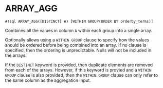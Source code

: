 # ARRAY_AGG
`#!sql ARRAY_AGG([DISTINCT] A) [WITHIN GROUP(ORDER BY orderby_terms)]`

Combines all the values in column `A` within each group into a single array.

Optionally allows using a `WITHIN GROUP` clause to specify how the values should
be ordered before being combined into an array. If no clause is specified, then the ordering
is unpredictable. Nulls will not be included in the arrays.

If the `DISTINCT` keyword is provided, then duplicate elements are removed from each of
the arrays. However, if this keyword is provied and a `WITHIN GROUP` clause is also provided,
then the `WITHIN GROUP` clause can only refer to the same column as the aggregation input.


